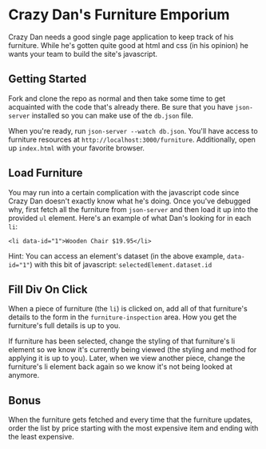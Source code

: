 # Crazy Dan's Furniture Emporium

Crazy Dan needs a good single page application to keep track of his furniture. While he's gotten quite good at html and css (in his opinion) he wants your team to build the site's javascript.

## Getting Started

Fork and clone the repo as normal and then take some time to get acquainted with the code that's already there. Be sure that you have `json-server` installed so you can make use of the `db.json` file.

When you're ready, run `json-server --watch db.json`. You'll have access to furniture resources at `http://localhost:3000/furniture`. Additionally, open up `index.html` with your favorite browser.

## Load Furniture

You may run into a certain complication with the javascript code since Crazy Dan doesn't exactly know what he's doing. Once you've debugged why, first fetch all the furniture from `json-server` and then load it up into the provided `ul` element. Here's an example of what Dan's looking for in each `li`:

```
<li data-id="1">Wooden Chair $19.95</li>
```

Hint: You can access an element's dataset (in the above example, `data-id="1"`) with this bit of javascript: `selectedElement.dataset.id`

## Fill Div On Click

When a piece of furniture (the `li`) is clicked on, add all of that furniture's details to the form in the `furniture-inspection` area. How you get the furniture's full details is up to you.

If furniture has been selected, change the styling of that furniture's li element so we know it's currently being viewed (the styling and method for applying it is up to you). Later, when we view another piece, change the furniture's li element back again so we know it's not being looked at anymore.

## Bonus

When the furniture gets fetched and every time that the furniture updates, order the list by price starting with the most expensive item and ending with the least expensive.
